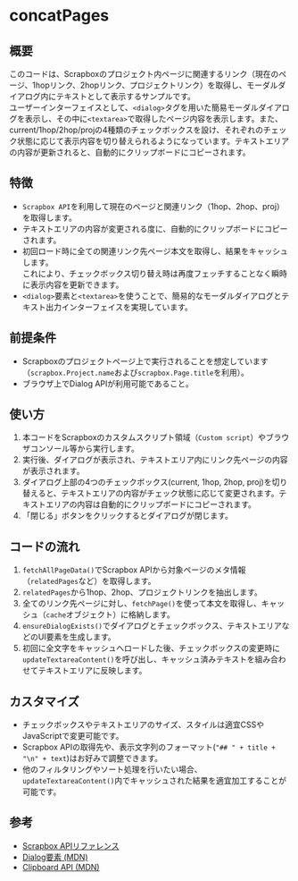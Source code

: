 # concatPages

## 概要
このコードは、Scrapboxのプロジェクト内ページに関連するリンク（現在のページ、1hopリンク、2hopリンク、プロジェクトリンク）を取得し、モーダルダイアログ内にテキストとして表示するサンプルです。  
ユーザーインターフェイスとして、`<dialog>`タグを用いた簡易モーダルダイアログを表示し、その中に`<textarea>`で取得したページ内容を表示します。また、current/1hop/2hop/projの4種類のチェックボックスを設け、それぞれのチェック状態に応じて表示内容を切り替えられるようになっています。テキストエリアの内容が更新されると、自動的にクリップボードにコピーされます。

## 特徴
- `Scrapbox API`を利用して現在のページと関連リンク（1hop、2hop、proj）を取得します。
- テキストエリアの内容が変更される度に、自動的にクリップボードにコピーされます。
- 初回ロード時に全ての関連リンク先ページ本文を取得し、結果をキャッシュします。  
  これにより、チェックボックス切り替え時は再度フェッチすることなく瞬時に表示内容を更新できます。
- `<dialog>`要素と`<textarea>`を使うことで、簡易的なモーダルダイアログとテキスト出力インターフェイスを実現しています。

## 前提条件
- Scrapboxのプロジェクトページ上で実行されることを想定しています（`scrapbox.Project.name`および`scrapbox.Page.title`を利用）。
- ブラウザ上でDialog APIが利用可能であること。

## 使い方
1. 本コードをScrapboxのカスタムスクリプト領域（`Custom script`）やブラウザコンソール等から実行します。  
2. 実行後、ダイアログが表示され、テキストエリア内にリンク先ページの内容が表示されます。
3. ダイアログ上部の4つのチェックボックス(current, 1hop, 2hop, proj)を切り替えると、テキストエリアの内容がチェック状態に応じて変更されます。テキストエリアの内容は自動的にクリップボードにコピーされます。
4. 「閉じる」ボタンをクリックするとダイアログが閉じます。

## コードの流れ
1. `fetchAllPageData()`でScrapbox APIから対象ページのメタ情報（`relatedPages`など）を取得します。
2. `relatedPages`から1hop、2hop、プロジェクトリンクを抽出します。
3. 全てのリンク先ページに対し、`fetchPage()`を使って本文を取得し、キャッシュ（`cache`オブジェクト）に格納します。
4. `ensureDialogExists()`でダイアログとチェックボックス、テキストエリアなどのUI要素を生成します。
5. 初回に全文字をキャッシュへロードした後、チェックボックスの変更時に`updateTextareaContent()`を呼び出し、キャッシュ済みテキストを組み合わせてテキストエリアに反映します。

## カスタマイズ
- チェックボックスやテキストエリアのサイズ、スタイルは適宜CSSやJavaScriptで変更可能です。
- Scrapbox APIの取得先や、表示文字列のフォーマット(`"## " + title + "\n" + text`)はお好みで調整できます。
- 他のフィルタリングやソート処理を行いたい場合、`updateTextareaContent()`内でキャッシュされた結果を適宜加工することが可能です。

## 参考
- [Scrapbox APIリファレンス](https://scrapbox.io/help-jp/API)  
- [Dialog要素 (MDN)](https://developer.mozilla.org/ja/docs/Web/HTML/Element/dialog)
- [Clipboard API (MDN)](https://developer.mozilla.org/ja/docs/Web/API/Clipboard_API)
